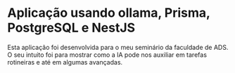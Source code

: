 # Aplicação usando ollama, Prisma, PostgreSQL e NestJS

Esta aplicação foi desenvolvida para o meu seminário da faculdade de ADS. O seu intuito foi para mostrar como a IA pode nos auxiliar em tarefas rotineiras e até em algumas avançadas.
